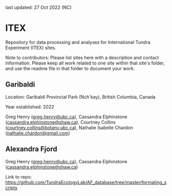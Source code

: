 last updated: 27 Oct 2022 (NC)

# ITEX

Repository for data processing and analyses for International Tundra Experiment (ITEX) sites. 

Note to contributors: Please list sites here with a description and contact information. Please keep all work related to one site within that site's folder, and use the readme file in that folder to document your work.

## Garibaldi

Location: Garibaldi Provincial Park (Nch'kay), British Columbia, Canada

Year established: 2022

Greg Henry (greg.henry@ubc.ca),
Cassandra Elphinstone (cassandra.elphinstone@shaw.ca),
Courtney Collins (courtney.collins@botany.ubc.ca),
Nathalie Isabelle Chardon (nathalie.chardon@gmail.com)

## Alexandra Fjord

Greg Henry (greg.henry@ubc.ca),
Cassandra Elphinstone (cassandra.elphinstone@shaw.ca)

Link to repo: https://github.com/TundraEcologyLab/AF_database/tree/master/formating_scripts


